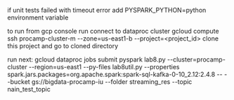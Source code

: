 if unit tests failed with timeout error add
PYSPARK_PYTHON=python
environment variable

to run from gcp console run
connect to dataproc cluster
gcloud compute ssh procamp-cluster-m --zone=us-east1-b --project=<project_id>
clone this project and go to cloned directory

run next:
gcloud dataproc jobs submit pyspark lab8.py --cluster=procamp-cluster --region=us-east1 --py-files lab8util.py --properties spark.jars.packages=org.apache.spark:spark-sql-kafka-0-10_2.12:2.4.8 -- --bucket gs://bigdata-procamp-iu --folder streaming_res --topic nain_test_topic




